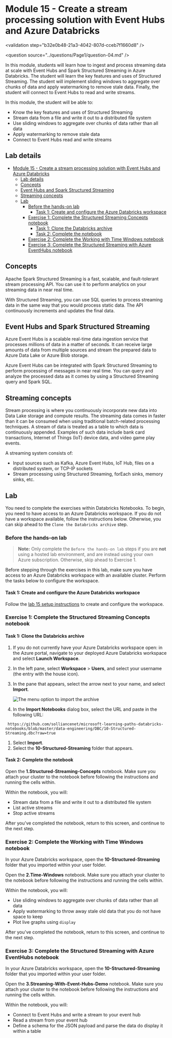 # Module 15 - Create a stream processing solution with Event Hubs and Azure Databricks
 
<inline-video source="https://www.youtube.com/watch?v=hG-wgtKJ9Es" />

<grouped-questions source="./../questions/pt/pt-metadata.md" />

<validation step=\"b32e0b48-21a3-4042-807d-cceb7f1660d8\" />

<question source=\"../questions/Page1/question-04.md\" />

In this module, students will learn how to ingest and process streaming data at scale with Event Hubs and Spark Structured Streaming in Azure Databricks. The student will learn the key features and uses of Structured Streaming. The student will implement sliding windows to aggregate over chunks of data and apply watermarking to remove stale data. Finally, the student will connect to Event Hubs to read and write streams.

<inline-video source="https://vimeo.com/799196187/3b767b8933" />
 
In this module, the student will be able to:

<inline-video source="https://www.youtube.com/watch?v=-K5VeMMBHPg" />
 
- Know the key features and uses of Structured Streaming
- Stream data from a file and write it out to a distributed file system
- Use sliding windows to aggregate over chunks of data rather than all data
- Apply watermarking to remove stale data
- Connect to Event Hubs read and write streams
 
<validation step="01e749ca-2d04-4fc7-83eb-64ec08932c7f" />
 
## Lab details
 
- [Module 15 - Create a stream processing solution with Event Hubs and Azure Databricks](#module-15---create-a-stream-processing-solution-with-event-hubs-and-azure-databricks)
  - [Lab details](#lab-details)
  - [Concepts](#concepts)
  - [Event Hubs and Spark Structured Streaming](#event-hubs-and-spark-structured-streaming)
  - [Streaming concepts](#streaming-concepts)
  - [Lab](#lab)
    - [Before the hands-on lab](#before-the-hands-on-lab)
      - [Task 1: Create and configure the Azure Databricks workspace](#task-1-create-and-configure-the-azure-databricks-workspace)
    - [Exercise 1: Complete the Structured Streaming Concepts notebook](#exercise-1-complete-the-structured-streaming-concepts-notebook)
      - [Task 1: Clone the Databricks archive](#task-1-clone-the-databricks-archive)
      - [Task 2: Complete the notebook](#task-2-complete-the-notebook)
    - [Exercise 2: Complete the Working with Time Windows notebook](#exercise-2-complete-the-working-with-time-windows-notebook)
    - [Exercise 3: Complete the Structured Streaming with Azure EventHubs notebook](#exercise-3-complete-the-structured-streaming-with-azure-eventhubs-notebook)
 
## Concepts
 
Apache Spark Structured Streaming is a fast, scalable, and fault-tolerant stream processing API. You can use it to perform analytics on your streaming data in near real time.
 
With Structured Streaming, you can use SQL queries to process streaming data in the same way that you would process static data. The API continuously increments and updates the final data.

<validation step="9fdeca06-8a59-4c4e-a51e-e2dc091fb50a" />
 
## Event Hubs and Spark Structured Streaming
 
Azure Event Hubs is a scalable real-time data ingestion service that processes millions of data in a matter of seconds. It can receive large amounts of data from multiple sources and stream the prepared data to Azure Data Lake or Azure Blob storage.
 
Azure Event Hubs can be integrated with Spark Structured Streaming to perform processing of messages in near real time. You can query and analyze the processed data as it comes by using a Structured Streaming query and Spark SQL.

 
## Streaming concepts
 
Stream processing is where you continuously incorporate new data into Data Lake storage and compute results. The streaming data comes in faster than it can be consumed when using traditional batch-related processing techniques. A stream of data is treated as a table to which data is continuously appended. Examples of such data include bank card transactions, Internet of Things (IoT) device data, and video game play events.
 
A streaming system consists of:
 
- Input sources such as Kafka, Azure Event Hubs, IoT Hub, files on a distributed system, or TCP-IP sockets
- Stream processing using Structured Streaming, forEach sinks, memory sinks, etc.

## Lab
 
You need to complete the exercises within Databricks Notebooks. To begin, you need to have access to an Azure Databricks workspace. If you do not have a workspace available, follow the instructions below. Otherwise, you can skip ahead to the `Clone the Databricks archive` step.
 
### Before the hands-on lab
 
> **Note:** Only complete the `Before the hands-on lab` steps if you are **not** using a hosted lab environment, and are instead using your own Azure subscription. Otherwise, skip ahead to Exercise 1.
 
Before stepping through the exercises in this lab, make sure you have access to an Azure Databricks workspace with an available cluster. Perform the tasks below to configure the workspace.
 
#### Task 1: Create and configure the Azure Databricks workspace
 
Follow the [lab 15 setup instructions](https://github.com/solliancenet/microsoft-data-engineering-ilt-deploy/blob/main/setup/15/lab-01-setup.md) to create and configure the workspace.
 
### Exercise 1: Complete the Structured Streaming Concepts notebook
 
#### Task 1: Clone the Databricks archive
 
1. If you do not currently have your Azure Databricks workspace open: in the Azure portal, navigate to your deployed Azure Databricks workspace and select **Launch Workspace**.
1. In the left pane, select **Workspace** > **Users**, and select your username (the entry with the house icon).
1. In the pane that appears, select the arrow next to your name, and select **Import**.
 
    ![The menu option to import the archive](media/import-archive.png)
 
1. In the **Import Notebooks** dialog box, select the URL and paste in the following URL:
 
 ```
  https://github.com/solliancenet/microsoft-learning-paths-databricks-notebooks/blob/master/data-engineering/DBC/10-Structured-Streaming.dbc?raw=true
 ```
 
1. Select **Import**.
1. Select the **10-Structured-Streaming** folder that appears.
 
#### Task 2: Complete the notebook
 
Open the **1.Structured-Streaming-Concepts** notebook. Make sure you attach your cluster to the notebook before following the instructions and running the cells within.
 
Within the notebook, you will:
 
- Stream data from a file and write it out to a distributed file system
- List active streams
- Stop active streams
 
After you've completed the notebook, return to this screen, and continue to the next step.
 
### Exercise 2: Complete the Working with Time Windows notebook
 
In your Azure Databricks workspace, open the **10-Structured-Streaming** folder that you imported within your user folder.
 
Open the **2.Time-Windows** notebook. Make sure you attach your cluster to the notebook before following the instructions and running the cells within.
 
Within the notebook, you will:
 
- Use sliding windows to aggregate over chunks of data rather than all data
- Apply watermarking to throw away stale old data that you do not have space to keep
- Plot live graphs using `display`
 
After you've completed the notebook, return to this screen, and continue to the next step.
 
### Exercise 3: Complete the Structured Streaming with Azure EventHubs notebook
 
In your Azure Databricks workspace, open the **10-Structured-Streaming** folder that you imported within your user folder.
 
Open the **3.Streaming-With-Event-Hubs-Demo** notebook. Make sure you attach your cluster to the notebook before following the instructions and running the cells within.
 
Within the notebook, you will:
 
- Connect to Event Hubs and write a stream to your event hub
- Read a stream from your event hub
- Define a schema for the JSON payload and parse the data do display it within a table
